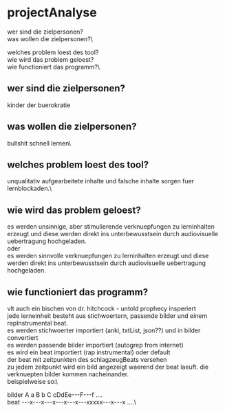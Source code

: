 # projectAnalyse

wer sind die zielpersonen?\
was wollen die zielpersonen?\

welches problem loest des tool?\
wie wird das problem geloest?\
wie functioniert das programm?\


## wer sind die zielpersonen?

kinder der buerokratie

## was wollen die zielpersonen?

bullshit schnell lernen\

## welches problem loest des tool?

unqualitativ aufgearbeitete inhalte und falsche inhalte sorgen fuer lernblockaden.\

## wie wird das problem geloest?

es werden unsinnige, aber stimulierende verknuepfungen zu lerninhalten erzeugt und diese werden direkt ins unterbewusstsein durch audiovisuelle uebertragung hochgeladen. \
oder\
es werden sinnvolle verknuepfungen zu lerninhalten erzeugt und diese werden direkt ins unterbewusstsein durch audiovisuelle uebertragung hochgeladen.

## wie functioniert das programm?

vlt auch ein bischen von dr. hitchcock - untold prophecy insperiert\
jede lerneinheit besteht aus stichwoertern, passende bilder und einem rapInstrumental beat.\
es werden stichwoerter importiert (anki, txtList, json??) und in bilder convertiert\
es werden passende bilder importiert (autogrep from internet)\
es wird ein beat importiert (rap instrumental) oder default\
der beat mit zeitpunkten des schlagzeugBeats versehen\
zu jedem zeitpunkt wird ein bild angezeigt waerend der beat laeuft. die verknuepten bilder kommen nacheinander.\
beispielweise so:\

bilder     A   a   B   b   C   cDdEe---F---f ....\
beat    ---x---x---x---x---x---xxxxx---x---x ....\
    


